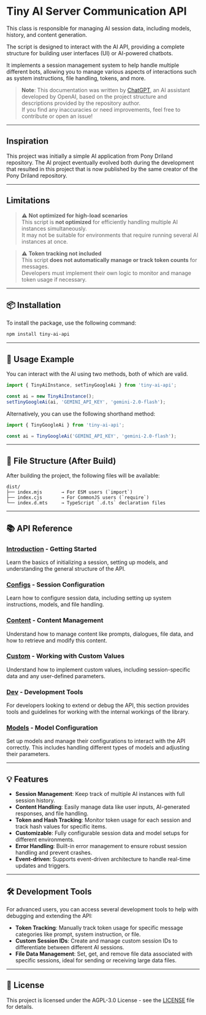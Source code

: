 # Tiny AI Server Communication API

This class is responsible for managing AI session data, including models, history, and content generation.

The script is designed to interact with the AI API, providing a complete structure for building user interfaces (UI) or AI-powered chatbots.

It implements a session management system to help handle multiple different bots, allowing you to manage various aspects of interactions such as system instructions, file handling, tokens, and more.

> **Note**: This documentation was written by [ChatGPT](https://openai.com/chatgpt), an AI assistant developed by OpenAI, based on the project structure and descriptions provided by the repository author.  
> If you find any inaccuracies or need improvements, feel free to contribute or open an issue!

---

## Inspiration

This project was initially a simple AI application from Pony Driland repository. The AI project eventually evolved both during the development that resulted in this project that is now published by the same creator of the Pony Driland repository.

---

## Limitations

> ⚠️ **Not optimized for high-load scenarios**  
This script is **not optimized** for efficiently handling multiple AI instances simultaneously.  
It may not be suitable for environments that require running several AI instances at once.

> ⚠️ **Token tracking not included**  
This script **does not automatically manage or track token counts** for messages.  
Developers must implement their own logic to monitor and manage token usage if necessary.

---

## 📦 Installation

To install the package, use the following command:

```bash
npm install tiny-ai-api
```

---

## 🔧 Usage Example

You can interact with the AI using two methods, both of which are valid.

```js
import { TinyAiInstance, setTinyGoogleAi } from 'tiny-ai-api';

const ai = new TinyAiInstance();
setTinyGoogleAi(ai, 'GEMINI_API_KEY', 'gemini-2.0-flash');
```

Alternatively, you can use the following shorthand method:

```js
import { TinyGoogleAi } from 'tiny-ai-api';

const ai = TinyGoogleAi('GEMINI_API_KEY', 'gemini-2.0-flash');
```

---

## 📂 File Structure (After Build)

After building the project, the following files will be available:

```
dist/
├── index.mjs       → For ESM users (`import`)
├── index.cjs       → For CommonJS users (`require`)
└── index.d.mts     → TypeScript `.d.ts` declaration files
```

---

## 📚 API Reference

### [Introduction](https://github.com/JasminDreasond/TinyAiApi/blob/main/docs/introduction.md) - Getting Started

Learn the basics of initializing a session, setting up models, and understanding the general structure of the API.

### [Configs](https://github.com/JasminDreasond/TinyAiApi/blob/main/docs/configs.md) - Session Configuration

Learn how to configure session data, including setting up system instructions, models, and file handling.

### [Content](https://github.com/JasminDreasond/TinyAiApi/blob/main/docs/content.md) - Content Management

Understand how to manage content like prompts, dialogues, file data, and how to retrieve and modify this content.

### [Custom](https://github.com/JasminDreasond/TinyAiApi/blob/main/docs/custom.md) - Working with Custom Values

Understand how to implement custom values, including session-specific data and any user-defined parameters.

### [Dev](https://github.com/JasminDreasond/TinyAiApi/blob/main/docs/dev.md) - Development Tools

For developers looking to extend or debug the API, this section provides tools and guidelines for working with the internal workings of the library.

### [Models](https://github.com/JasminDreasond/TinyAiApi/blob/main/docs/models.md) - Model Configuration

Set up models and manage their configurations to interact with the API correctly. This includes handling different types of models and adjusting their parameters.

---

## 💡 Features

- **Session Management**: Keep track of multiple AI instances with full session history.
- **Content Handling**: Easily manage data like user inputs, AI-generated responses, and file handling.
- **Token and Hash Tracking**: Monitor token usage for each session and track hash values for specific items.
- **Customizable**: Fully configurable session data and model setups for different environments.
- **Error Handling**: Built-in error management to ensure robust session handling and prevent crashes.
- **Event-driven**: Supports event-driven architecture to handle real-time updates and triggers.

---

## 🛠 Development Tools

For advanced users, you can access several development tools to help with debugging and extending the API:

- **Token Tracking**: Manually track token usage for specific message categories like prompt, system instruction, or file.
- **Custom Session IDs**: Create and manage custom session IDs to differentiate between different AI sessions.
- **File Data Management**: Set, get, and remove file data associated with specific sessions, ideal for sending or receiving large data files.

---

## 📄 License

This project is licensed under the AGPL-3.0 License - see the [LICENSE](./LICENSE) file for details.
